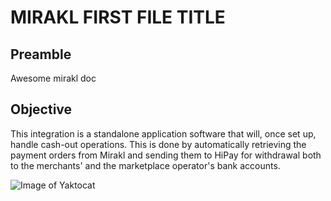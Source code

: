 # MIRAKL FIRST FILE TITLE

## Preamble
Awesome mirakl doc

## Objective
This integration is a standalone application software that will, once set up, handle cash-out operations. This is done by automatically retrieving the payment orders from Mirakl and sending them to HiPay for withdrawal both to the merchants' and the marketplace operator's bank accounts. 

![Image of Yaktocat](https://developers.braintreepayments.com/img/developers/client-sdk-ios-series.png)
